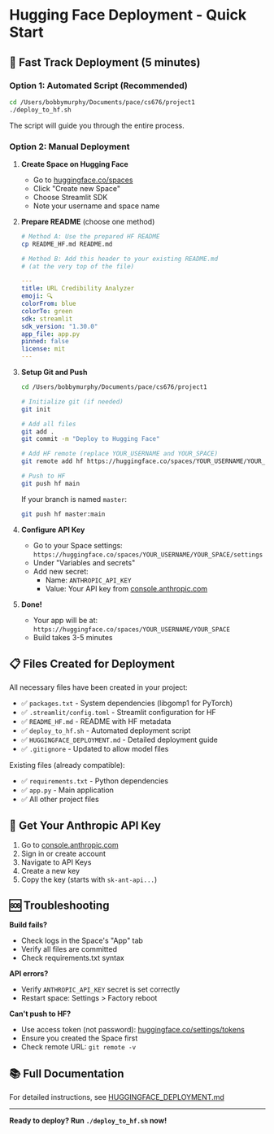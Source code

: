 # Hugging Face Deployment - Quick Start

## 🚀 Fast Track Deployment (5 minutes)

### Option 1: Automated Script (Recommended)

```bash
cd /Users/bobbymurphy/Documents/pace/cs676/project1
./deploy_to_hf.sh
```

The script will guide you through the entire process.

### Option 2: Manual Deployment

1. **Create Space on Hugging Face**
   - Go to [huggingface.co/spaces](https://huggingface.co/spaces)
   - Click "Create new Space"
   - Choose Streamlit SDK
   - Note your username and space name

2. **Prepare README** (choose one method)
   ```bash
   # Method A: Use the prepared HF README
   cp README_HF.md README.md

   # Method B: Add this header to your existing README.md
   # (at the very top of the file)
   ```
   ```yaml
   ---
   title: URL Credibility Analyzer
   emoji: 🔍
   colorFrom: blue
   colorTo: green
   sdk: streamlit
   sdk_version: "1.30.0"
   app_file: app.py
   pinned: false
   license: mit
   ---
   ```

3. **Setup Git and Push**
   ```bash
   cd /Users/bobbymurphy/Documents/pace/cs676/project1

   # Initialize git (if needed)
   git init

   # Add all files
   git add .
   git commit -m "Deploy to Hugging Face"

   # Add HF remote (replace YOUR_USERNAME and YOUR_SPACE)
   git remote add hf https://huggingface.co/spaces/YOUR_USERNAME/YOUR_SPACE

   # Push to HF
   git push hf main
   ```

   If your branch is named `master`:
   ```bash
   git push hf master:main
   ```

4. **Configure API Key**
   - Go to your Space settings: `https://huggingface.co/spaces/YOUR_USERNAME/YOUR_SPACE/settings`
   - Under "Variables and secrets"
   - Add new secret:
     - Name: `ANTHROPIC_API_KEY`
     - Value: Your API key from [console.anthropic.com](https://console.anthropic.com)

5. **Done!**
   - Your app will be at: `https://huggingface.co/spaces/YOUR_USERNAME/YOUR_SPACE`
   - Build takes 3-5 minutes

## 📋 Files Created for Deployment

All necessary files have been created in your project:

- ✅ `packages.txt` - System dependencies (libgomp1 for PyTorch)
- ✅ `.streamlit/config.toml` - Streamlit configuration for HF
- ✅ `README_HF.md` - README with HF metadata
- ✅ `deploy_to_hf.sh` - Automated deployment script
- ✅ `HUGGINGFACE_DEPLOYMENT.md` - Detailed deployment guide
- ✅ `.gitignore` - Updated to allow model files

Existing files (already compatible):
- ✅ `requirements.txt` - Python dependencies
- ✅ `app.py` - Main application
- ✅ All other project files

## 🔑 Get Your Anthropic API Key

1. Go to [console.anthropic.com](https://console.anthropic.com)
2. Sign in or create account
3. Navigate to API Keys
4. Create a new key
5. Copy the key (starts with `sk-ant-api...`)

## 🆘 Troubleshooting

**Build fails?**
- Check logs in the Space's "App" tab
- Verify all files are committed
- Check requirements.txt syntax

**API errors?**
- Verify `ANTHROPIC_API_KEY` secret is set correctly
- Restart space: Settings > Factory reboot

**Can't push to HF?**
- Use access token (not password): [huggingface.co/settings/tokens](https://huggingface.co/settings/tokens)
- Ensure you created the Space first
- Check remote URL: `git remote -v`

## 📚 Full Documentation

For detailed instructions, see [HUGGINGFACE_DEPLOYMENT.md](HUGGINGFACE_DEPLOYMENT.md)

---

**Ready to deploy? Run `./deploy_to_hf.sh` now!**
